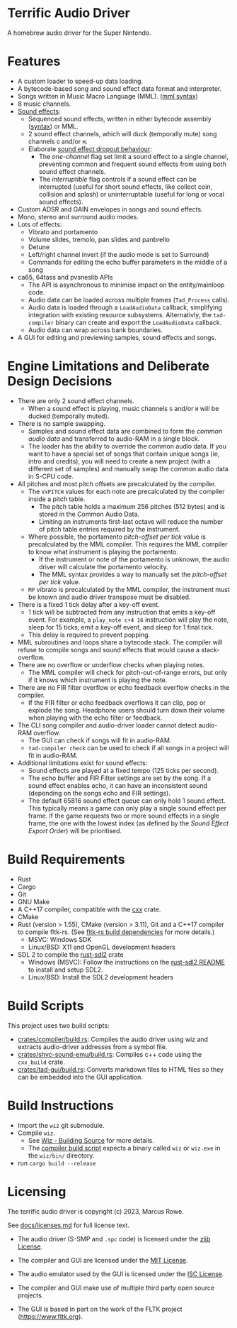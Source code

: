 Terrific Audio Driver
=====================

A homebrew audio driver for the Super Nintendo.


Features
========
 * A custom loader to speed-up data loading.
 * A bytecode-based song and sound effect data format and interpreter.
 * Songs written in Music Macro Language (MML). ([mml syntax](docs/mml-syntax.md))
 * 8 music channels.
 * [Sound effects](docs/sound-effects.md):
   * Sequenced sound effects, written in either bytecode assembly
     ([syntax](docs/bytecode-assembly-syntax.md)) or MML.
   * 2 sound effect channels, which will duck (temporally mute) song channels `G` and/or `H`.
   * Elaborate [sound effect dropout behaviour](docs/sound-effects.md#sound-effect-dropout-behaviour):
      * The *one-channel* flag set limit a sound effect to a single channel, preventing common and
        frequent sound effects from using both sound effect channels.
      * The *interruptible* flag controls if a sound effect can be interrupted (useful for short
        sound effects, like collect coin, collision and splash) or uninterruptable (useful for long
        or vocal sound effects).
 * Custom ADSR and GAIN envelopes in songs and sound effects.
 * Mono, stereo and surround audio modes.
 * Lots of effects:
    * Vibrato and portamento
    * Volume slides, tremolo, pan slides and panbrello
    * Detune
    * Left/right channel invert (if the audio mode is set to Surround)
    * Commands for editing the echo buffer parameters in the middle of a song
 * ca65, 64tass and pvsneslib APIs
    * The API is asynchronous to minimise impact on the entity/mainloop code.
    * Audio data can be loaded across multiple frames (`Tad_Process` calls).
    * Audio data is loaded through a `LoadAudioData` callback, simplifying integration with
      existing resource subsystems.  Alternativly, the `tad-compiler` binary can create and export
      the `LoadAudioData` callback.
    * Audio data can wrap across bank boundaries.
 * A GUI for editing and previewing samples, sound effects and songs.


Engine Limitations and Deliberate Design Decisions
==================================================
 * There are only 2 sound effect channels.
    * When a sound effect is playing, music channels `G` and/or `H` will be ducked (temporally muted).
 * There is no sample swapping.
    * Samples and sound effect data are combined to form the *common audio data* and transferred to
      audio-RAM in a single block.
    * The loader has the ability to override the common audio data.  If you want to have a special
      set of songs that contain unique songs (ie, intro and credits), you will need to create a new
      project (with a different set of samples) and manually swap the common audio data in S-CPU
      code.
 * All pitches and most pitch offsets are precalculated by the compiler.
    * The `VxPITCH` values for each note are precalculated by the compiler inside a pitch table.
      * The pitch table holds a maximum 256 pitches (512 bytes) and is stored in the Common Audio Data.
      * Limiting an instruments first-last octave will reduce the number of pitch table entries
        required by the instrument.
    * Where possible, the portamento *pitch-offset per tick* value is precalculated by the MML
      compiler.  This requires the MML compiler to know what instrument is playing the portamento.
       * If the instrument or note of the portamento is unknown, the audio driver will calculate
         the portamento velocity.
       * The MML syntax provides a way to manually set the *pitch-offset per tick* value.
    * `MP` vibrato is precalculated by the MML compiler, the instrument must be known and audio
      driver transpose must be disabled.
 * There is a fixed 1 tick delay after a key-off event.
    * 1 tick will be subtracted from any instruction that emits a key-off event.
      For example, a `play_note c+4 16` instruction will play the note, sleep for 15 ticks, emit a
      key-off event, and sleep for 1 final tick.
    * This delay is required to prevent popping.
 * MML subroutines and loops share a bytecode stack.  The compiler will refuse to compile songs and
   sound effects that would cause a stack-overflow.
 * There are no overflow or underflow checks when playing notes.
    * The MML compiler will check for pitch-out-of-range errors, but only if it knows which
      instrument is playing the note.
 * There are no FIR filter overflow or echo feedback overflow checks in the compiler.
    * If the FIR filter or echo feedback overflows it can clip, pop or explode the song.
      Headphone users should turn down their volume when playing with the echo filter or feedback.
 * The CLI song compiler and audio-driver loader cannot detect audio-RAM overflow.
    * The GUI can check if songs will fit in audio-RAM.
    * `tad-compiler check` can be used to check if all songs in a project will fit in audio-RAM.
 * Additional limitations exist for sound effects:
    * Sound effects are played at a fixed tempo (125 ticks per second).
    * The echo buffer and FIR Filter settings are set by the song.  If a sound effect enables echo,
      it can have an inconsistent sound (depending on the songs echo and FIR settings).
    * The default 65816 sound effect queue can only hold 1 sound effect.
      This typically means a game can only play a single sound effect per frame.
      If the game requests two or more sound effects in a single frame, the one with the lowest
      index (as defined by the *Sound Effect Export Order*) will be prioritised.


<!-- START RELEASE CUT -->
Build Requirements
==================

 * Rust
 * Cargo
 * Git
 * GNU Make
 * A C++17 compiler, compatible with the [cxx](https://cxx.rs/) crate.
 * CMake
 * Rust (version > 1.55), CMake (version > 3.11), Git and a C++17 compiler to compile fltk-rs.
   (See [fltk-rs build dependencies](https://github.com/fltk-rs/fltk-rs/blob/master/README.md#build-dependencies) for more details.)
    * MSVC: Windows SDK
    * Linux/BSD: X11 and OpenGL development headers
 * SDL 2 to compile the [rust-sdl2](https://github.com/Rust-SDL2/rust-sdl2) crate
    * Windows (MSVC):  Follow the instructions on the [rust-sdl2 README](https://github.com/Rust-SDL2/rust-sdl2/blob/master/README.md#windows-msvc) to install and setup SDL2.
    * Linux/BSD: Install the SDL2 development headers


Build Scripts
=============

This project uses two build scripts:
 * [crates/compiler/build.rs](crates/compiler/build.rs): Compiles the audio driver using wiz and
   extracts audio-driver addresses from a symbol file.
 * [crates/shvc-sound-emu/build.rs](crates/shvc-sound-emu/build.rs): Compiles c++ code using the `cxx_build` crate.
 * [crates/tad-gui/build.rs](crates/tad-gui/build.rs): Converts markdown files to HTML files so they
   can be embedded into the GUI application.


Build Instructions
==================

 * Import the `wiz` git submodule.
 * Compile `wiz`.
    * See [Wiz - Building Source](https://github.com/wiz-lang/wiz#building-source) for more details.
    * The [compiler build script](crates/compiler/build.rs) expects a binary called `wiz` or
      `wiz.exe` in the `wiz/bin/` directory.
 * run `cargo build --release`


<!-- END RELEASE CUT -->
Licensing
=========
The terrific audio driver is copyright (c) 2023, Marcus Rowe.

See [docs/licenses.md](docs/licenses.md) for full license text.

 * The audio driver (S-SMP and `.spc` code) is licensed under the [zlib License](audio-driver/LICENSE).
 * The compiler and GUI are licensed under the [MIT License](crates/tad-compiler/LICENSE).
 * The audio emulator used by the GUI is licensed under the [ISC License](crates/shvc-sound-emu/LICENSE).

 * The compiler and GUI make use of multiple third party open source projects.
 * The GUI is based in part on the work of the FLTK project (https://www.fltk.org).


